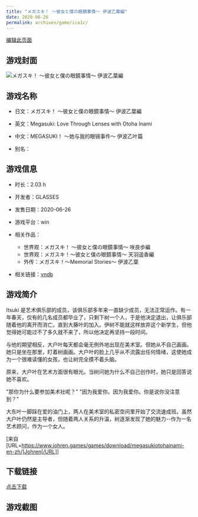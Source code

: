 ```yaml
---
title: "メガスキ！ ～彼女と僕の眼鏡事情～ 伊波乙葉編"
date: 2020-06-26
permalink: archives/game/ica1c/
---
```

[编辑此页面](https://github.com/ACG-3/ADV3-source/blob/main/source/_posts/%E3%83%A1%E3%82%AC%E3%82%B9%E3%82%AD%EF%BC%81%20%EF%BD%9E%E5%BD%BC%E5%A5%B3%E3%81%A8%E5%83%95%E3%81%AE%E7%9C%BC%E9%8F%A1%E4%BA%8B%E6%83%85%EF%BD%9E%20%E4%BC%8A%E6%B3%A2%E4%B9%99%E8%91%89%E7%B7%A8.md)

## 游戏封面

![メガスキ！ ～彼女と僕の眼鏡事情～ 伊波乙葉編](https://pan.timero.xyz/d/onedrive/img_lib_001/%E3%83%A1%E3%82%AC%E3%82%B9%E3%82%AD%EF%BC%81%20%EF%BD%9E%E5%BD%BC%E5%A5%B3%E3%81%A8%E5%83%95%E3%81%AE%E7%9C%BC%E9%8F%A1%E4%BA%8B%E6%83%85%EF%BD%9E%20%E4%BC%8A%E6%B3%A2%E4%B9%99%E8%91%89%E7%B7%A8_cover.avif)


## 游戏名称

- 日文：メガスキ！ ～彼女と僕の眼鏡事情～ 伊波乙葉編
- 英文：Megasuki: Love Through Lenses with Otoha Inami
- 中文：MEGASUKI！ 〜她与我的眼镜事件〜 伊波乙叶篇

- 别名：


## 游戏信息

- 时长：2.03 h
- 开发者：GLASSES
- 发售日期：2020-06-26
- 游戏平台：win
- 相关作品：
   - 世界观：メガスキ！ ～彼女と僕の眼鏡事情～ 咲良歩編
   - 世界观：メガスキ！〜彼女と僕の眼鏡事情〜 天羽遥香編
   - 外传：メガスキ！～Memorial Stories～ 伊波乙葉

- 相关链接：[vndb](https://vndb.org/v28261)


## 游戏简介

Itsuki 是艺术俱乐部的成员，该俱乐部多年来一直缺少成员，无法正常运作。有一年春天，仅有的几名成员都毕业了，只剩下树一个人，于是他决定退出，让俱乐部随着他的离开而消亡。直到大藤叶的加入。伊树不能就这样放弃这个新学生，但他觉得她可能过不了多久就不来了，所以他决定再坚持一段时间。

与他的期望相反，大户叶每天都会毫无例外地出现在美术室。但她从不自己画画。她只是坐在那里，盯着树画画。大户叶的脸上几乎从不流露出任何情绪，这使她成为一个很难读懂的女孩，也让树完全摸不着头脑。

原来，大户叶在艺术方面很有眼光。当树问她为什么不自己创作时，她只是回答说她不喜欢。

"那你为什么要参加美术社呢？"
"因为我爱你。因为我爱你。你是说你没注意到？"

大东叶一脚踩在爱的油门上，两人在美术室的私密空间里开始了交流速成班。虽然大户叶仍然是主导者，但随着两人关系的升温，树逐渐发现了她的魅力--作为一名艺术顾问，作为一个女人。

[来自[URL=https://www.johren.games/games/download/megasukiotohainami-en-zh/]Johren[/URL]]


## 下载链接

[点击下载](https://pan.timero.xyz/onedrive/adv_lib_001/%E3%83%A1%E3%82%AC%E3%82%B9%E3%82%AD%EF%BC%81%20%EF%BD%9E%E5%BD%BC%E5%A5%B3%E3%81%A8%E5%83%95%E3%81%AE%E7%9C%BC%E9%8F%A1%E4%BA%8B%E6%83%85%EF%BD%9E%20%E4%BC%8A%E6%B3%A2%E4%B9%99%E8%91%89%E7%B7%A8)


## 游戏截图


